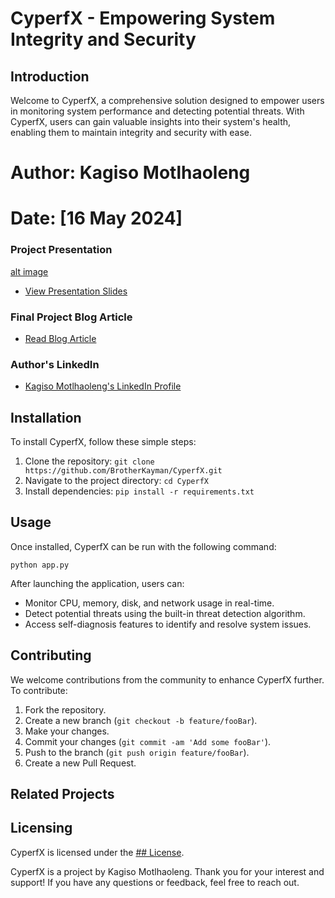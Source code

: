 # CyperfX - Empowering System Integrity and Security

## Introduction

Welcome to CyperfX, a comprehensive solution designed to empower users in monitoring system performance and detecting potential threats. With CyperfX, users can gain valuable insights into their system's health, enabling them to maintain integrity and security with ease.

# Author: Kagiso Motlhaoleng

# Date: [16 May 2024]

### Project Presentation
[alt image](/CyperfX.png)

- [View Presentation Slides](https://docs.google.com/presentation/d/14nVpC4UVE0jMFtQEHzXDpbqhgvn2BWD4hFFSx-BPy1Y/edit?usp=sharing )

### Final Project Blog Article
- [Read Blog Article](https://medium.com/@brotherkaymanmotlhaolengii/cyperfx-empowering-system-integrity-and-security-f61a7aa042b2)

### Author's LinkedIn
- [Kagiso Motlhaoleng's LinkedIn Profile](Kagiso_Motlhaoleng)

## Installation

To install CyperfX, follow these simple steps:
1. Clone the repository: `git clone https://github.com/BrotherKayman/CyperfX.git`
2. Navigate to the project directory: `cd CyperfX`
3. Install dependencies: `pip install -r requirements.txt`

## Usage

Once installed, CyperfX can be run with the following command:
```
python app.py
```

After launching the application, users can:
- Monitor CPU, memory, disk, and network usage in real-time.
- Detect potential threats using the built-in threat detection algorithm.
- Access self-diagnosis features to identify and resolve system issues.

## Contributing

We welcome contributions from the community to enhance CyperfX further. To contribute:
1. Fork the repository.
2. Create a new branch (`git checkout -b feature/fooBar`).
3. Make your changes.
4. Commit your changes (`git commit -am 'Add some fooBar'`).
5. Push to the branch (`git push origin feature/fooBar`).
6. Create a new Pull Request.

## Related Projects

## Licensing

CyperfX is licensed under the [## License](lN/A). 


CyperfX is a project by Kagiso Motlhaoleng. Thank you for your interest and support! If you have any questions or feedback, feel free to reach out.
